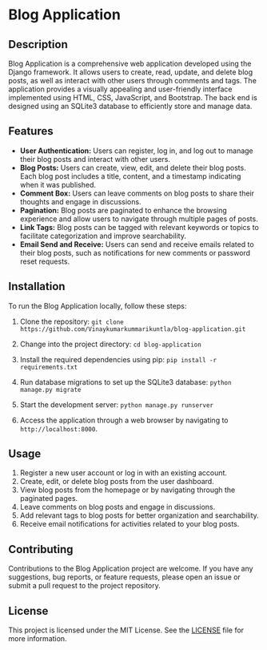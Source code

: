 # Blog Application

## Description

Blog Application is a comprehensive web application developed using the Django framework. It allows users to create, read, update, and delete blog posts, as well as interact with other users through comments and tags. The application provides a visually appealing and user-friendly interface implemented using HTML, CSS, JavaScript, and Bootstrap. The back end is designed using an SQLite3 database to efficiently store and manage data.

## Features

- **User Authentication:** Users can register, log in, and log out to manage their blog posts and interact with other users.
- **Blog Posts:** Users can create, view, edit, and delete their blog posts. Each blog post includes a title, content, and a timestamp indicating when it was published.
- **Comment Box:** Users can leave comments on blog posts to share their thoughts and engage in discussions.
- **Pagination:** Blog posts are paginated to enhance the browsing experience and allow users to navigate through multiple pages of posts.
- **Link Tags:** Blog posts can be tagged with relevant keywords or topics to facilitate categorization and improve searchability.
- **Email Send and Receive:** Users can send and receive emails related to their blog posts, such as notifications for new comments or password reset requests.

## Installation

To run the Blog Application locally, follow these steps:

1. Clone the repository:
`git clone https://github.com/Vinaykumarkummarikuntla/blog-application.git`

2. Change into the project directory:
`cd blog-application`

3. Install the required dependencies using pip:
`pip install -r requirements.txt`

4. Run database migrations to set up the SQLite3 database:
`python manage.py migrate`

5. Start the development server:
`python manage.py runserver`

6. Access the application through a web browser by navigating to `http://localhost:8000`.

## Usage

1. Register a new user account or log in with an existing account.
2. Create, edit, or delete blog posts from the user dashboard.
3. View blog posts from the homepage or by navigating through the paginated pages.
4. Leave comments on blog posts and engage in discussions.
5. Add relevant tags to blog posts for better organization and searchability.
6. Receive email notifications for activities related to your blog posts.

## Contributing

Contributions to the Blog Application project are welcome. If you have any suggestions, bug reports, or feature requests, please open an issue or submit a pull request to the project repository.

## License

This project is licensed under the MIT License. See the [LICENSE](LICENSE) file for more information.





